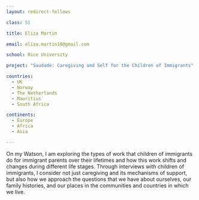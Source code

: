 ```yaml
---
layout: redirect-fellows

class: 51

title: Eliza Martin

email: eliza.martin18@gmail.com

school: Rice University

project: "Saudade: Caregiving and Self for the Children of Immigrants"

countries:
  - UK
  - Norway
  - The Netherlands
  - Mauritius
  - South Africa

continents:
  - Europe
  - Africa
  - Asia

---
```


On my Watson, I am exploring the types of work that children of immigrants do for immigrant parents over their lifetimes and how this work shifts and changes during different life stages. Through interviews with children of immigrants, I consider not just caregiving and its mechanisms of support, but also how we approach the questions that we have about ourselves, our family histories, and our places in the communities and countries in which we live.